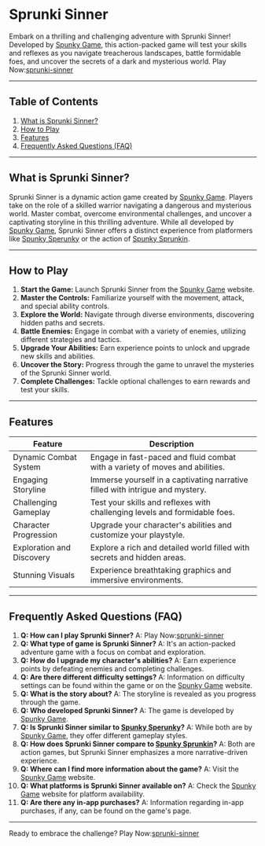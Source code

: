 # Sprunki Sinner

Embark on a thrilling and challenging adventure with Sprunki Sinner! Developed by [Spunky Game](https://spunky.games), this action-packed game will test your skills and reflexes as you navigate treacherous landscapes, battle formidable foes, and uncover the secrets of a dark and mysterious world.  Play Now:[sprunki-sinner](https://spunky.games/sprunki-sinner)


---

## Table of Contents

1. [What is Sprunki Sinner?](#what-is-sprunki-sinner)
2. [How to Play](#how-to-play)
3. [Features](#features)
4. [Frequently Asked Questions (FAQ)](#faq)

---

## What is Sprunki Sinner? <a name="what-is-sprunki-sinner"></a>

Sprunki Sinner is a dynamic action game created by [Spunky Game](https://spunky.games). Players take on the role of a skilled warrior navigating a dangerous and mysterious world.  Master combat, overcome environmental challenges, and uncover a captivating storyline in this thrilling adventure. While all developed by [Spunky Game](https://spunky.games), Sprunki Sinner offers a distinct experience from platformers like [Spunky Sperunky](https://spunky.games/spunky-sperunky) or the action of [Spunky Sprunkin](https://spunky.games/spunky-sprunkin).


---

## How to Play <a name="how-to-play"></a>

1. **Start the Game:** Launch Sprunki Sinner from the [Spunky Game](https://spunky.games) website.
2. **Master the Controls:** Familiarize yourself with the movement, attack, and special ability controls.
3. **Explore the World:**  Navigate through diverse environments, discovering hidden paths and secrets.
4. **Battle Enemies:** Engage in combat with a variety of enemies, utilizing different strategies and tactics.
5. **Upgrade Your Abilities:**  Earn experience points to unlock and upgrade new skills and abilities.
6. **Uncover the Story:**  Progress through the game to unravel the mysteries of the Sprunki Sinner world.
7. **Complete Challenges:**  Tackle optional challenges to earn rewards and test your skills.

---

## Features <a name="features"></a>

| Feature | Description |
|---|---|
| Dynamic Combat System |  Engage in fast-paced and fluid combat with a variety of moves and abilities. |
| Engaging Storyline |  Immerse yourself in a captivating narrative filled with intrigue and mystery. |
| Challenging Gameplay |  Test your skills and reflexes with challenging levels and formidable foes. |
| Character Progression |  Upgrade your character's abilities and customize your playstyle. |
| Exploration and Discovery |  Explore a rich and detailed world filled with secrets and hidden areas. |
| Stunning Visuals |  Experience breathtaking graphics and immersive environments. |


---

## Frequently Asked Questions (FAQ) <a name="faq"></a>

1. **Q: How can I play Sprunki Sinner?** A: Play Now:[sprunki-sinner](https://spunky.games/sprunki-sinner)
2. **Q: What type of game is Sprunki Sinner?** A: It's an action-packed adventure game with a focus on combat and exploration.
3. **Q: How do I upgrade my character's abilities?** A: Earn experience points by defeating enemies and completing challenges.
4. **Q: Are there different difficulty settings?** A: Information on difficulty settings can be found within the game or on the [Spunky Game](https://spunky.games) website.
5. **Q:  What is the story about?** A: The storyline is revealed as you progress through the game.
6. **Q: Who developed Sprunki Sinner?** A: The game is developed by [Spunky Game](https://spunky.games).
7. **Q: Is Sprunki Sinner similar to [Spunky Sperunky](https://spunky.games/spunky-sperunky)?** A:  While both are by [Spunky Game](https://spunky.games), they offer different gameplay styles.
8. **Q:  How does Sprunki Sinner compare to [Spunky Sprunkin](https://spunky.games/spunky-sprunkin)?** A: Both are action games, but Sprunki Sinner emphasizes a more narrative-driven experience.
9. **Q: Where can I find more information about the game?** A: Visit the [Spunky Game](https://spunky.games) website.
10. **Q: What platforms is Sprunki Sinner available on?** A: Check the [Spunky Game](https://spunky.games) website for platform availability.
11. **Q: Are there any in-app purchases?** A: Information regarding in-app purchases, if any, can be found on the game's page.

---


Ready to embrace the challenge? Play Now:[sprunki-sinner](https://spunky.games/sprunki-sinner)
